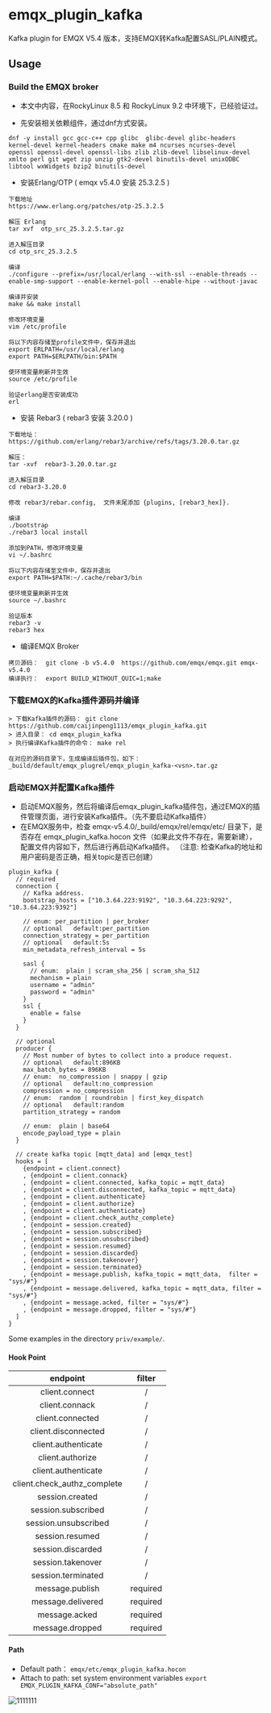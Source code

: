 # emqx_plugin_kafka

Kafka plugin for EMQX V5.4 版本，支持EMQX转Kafka配置SASL/PLAIN模式。

## Usage

### Build the EMQX broker
* 本文中内容，在RockyLinux 8.5 和 RockyLinux 9.2 中环境下，已经验证过。

* 先安装相关依赖组件，通过dnf方式安装。
```shell
dnf -y install gcc gcc-c++ cpp glibc  glibc-devel glibc-headers kernel-devel kernel-headers cmake make m4 ncurses ncurses-devel openssl openssl-devel openssl-libs zlib zlib-devel libselinux-devel xmlto perl git wget zip unzip gtk2-devel binutils-devel unixODBC libtool wxWidgets bzip2 binutils-devel  
```


* 安装Erlang/OTP   ( emqx v5.4.0 安装 25.3.2.5 )

```
下载地址
https://www.erlang.org/patches/otp-25.3.2.5 

解压 Erlang
tar xvf  otp_src_25.3.2.5.tar.gz
 
进入解压目录
cd otp_src_25.3.2.5

编译  
./configure --prefix=/usr/local/erlang --with-ssl --enable-threads --enable-smp-support --enable-kernel-poll --enable-hipe --without-javac

编译并安装
make && make install

修改环境变量
vim /etc/profile
 
将以下内容存储至profile文件中，保存并退出
export ERLPATH=/usr/local/erlang
export PATH=$ERLPATH/bin:$PATH
 
使环境变量刷新并生效
source /etc/profile
 
验证erlang是否安装成功
erl

```


* 安装 Rebar3    (  rebar3 安装 3.20.0 )

```
下载地址：
https://github.com/erlang/rebar3/archive/refs/tags/3.20.0.tar.gz 

解压：  
tar -xvf  rebar3-3.20.0.tar.gz 

进入解压目录
cd rebar3-3.20.0

修改 rebar3/rebar.config,  文件末尾添加 {plugins, [rebar3_hex]}.

编译
./bootstrap
./rebar3 local install

添加到PATH，修改环境变量
vi ~/.bashrc

将以下内容存储至文件中，保存并退出
export PATH=$PATH:~/.cache/rebar3/bin

使环境变量刷新并生效
source ~/.bashrc   

验证版本 
rebar3 -v
rebar3 hex
```


* 编译EMQX Broker

```
拷贝源码：  git clone -b v5.4.0  https://github.com/emqx/emqx.git emqx-v5.4.0
编译执行：  export BUILD_WITHOUT_QUIC=1;make
```



### 下载EMQX的Kafka插件源码并编译

```shell
> 下载Kafka插件的源码： git clone https://github.com/caijinpeng1113/emqx_plugin_kafka.git
> 进入目录： cd emqx_plugin_kafka
> 执行编译Kafka插件的命令： make rel

在对应的源码目录下，生成编译后插件包，如下：
_build/default/emqx_plugrel/emqx_plugin_kafka-<vsn>.tar.gz
```


### 启动EMQX并配置Kafka插件

* 启动EMQX服务，然后将编译后emqx_plugin_kafka插件包，通过EMQX的插件管理页面，进行安装Kafka插件。（先不要启动Kafka插件）
* 在EMQX服务中，检查 emqx-v5.4.0/_build/emqx/rel/emqx/etc/ 目录下，是否存在 emqx_plugin_kafka.hocon 文件（如果此文件不存在，需要新建），配置文件内容如下，然后进行再启动Kafka插件。
  （注意: 检查Kafka的地址和用户密码是否正确，相关topic是否已创建）

```shell
plugin_kafka {
  // required
  connection {
    // Kafka address.
    bootstrap_hosts = ["10.3.64.223:9192", "10.3.64.223:9292", "10.3.64.223:9392"]

    // enum: per_partition | per_broker
    // optional   default:per_partition
    connection_strategy = per_partition
    // optional   default:5s
    min_metadata_refresh_interval = 5s

    sasl {
      // enum:  plain | scram_sha_256 | scram_sha_512
      mechanism = plain
      username = "admin"
      password = "admin"
    }
    ssl {
      enable = false
    }
  }

  // optional
  producer {
    // Most number of bytes to collect into a produce request.
    // optional   default:896KB
    max_batch_bytes = 896KB
    // enum:  no_compression | snappy | gzip
    // optional   default:no_compression
    compression = no_compression
    // enum:  random | roundrobin | first_key_dispatch
    // optional   default:random
    partition_strategy = random

    // enum:  plain | base64
    encode_payload_type = plain
  }

  // create kafka topic [mqtt_data] and [emqx_test]
  hooks = [
    {endpoint = client.connect}
    , {endpoint = client.connack}
    , {endpoint = client.connected, kafka_topic = mqtt_data}
    , {endpoint = client.disconnected, kafka_topic = mqtt_data}
    , {endpoint = client.authenticate}
    , {endpoint = client.authorize}
    , {endpoint = client.authenticate}
    , {endpoint = client.check_authz_complete}
    , {endpoint = session.created}
    , {endpoint = session.subscribed}
    , {endpoint = session.unsubscribed}
    , {endpoint = session.resumed}
    , {endpoint = session.discarded}
    , {endpoint = session.takenover}
    , {endpoint = session.terminated}
    , {endpoint = message.publish, kafka_topic = mqtt_data,  filter = "sys/#"}
    , {endpoint = message.delivered, kafka_topic = mqtt_data, filter = "sys/#"}
    , {endpoint = message.acked, filter = "sys/#"}
    , {endpoint = message.dropped, filter = "sys/#"}
  ]
}

```

Some examples in the directory `priv/example/`.

#### Hook Point

|          endpoint           |  filter  |
| :-------------------------: | :------: |
|       client.connect        |    /     |
|       client.connack        |    /     |
|      client.connected       |    /     |
|     client.disconnected     |    /     |
|     client.authenticate     |    /     |
|      client.authorize       |    /     |
|     client.authenticate     |    /     |
| client.check_authz_complete |    /     |
|       session.created       |    /     |
|     session.subscribed      |    /     |
|    session.unsubscribed     |    /     |
|       session.resumed       |    /     |
|      session.discarded      |    /     |
|      session.takenover      |    /     |
|     session.terminated      |    /     |
|       message.publish       | required |
|      message.delivered      | required |
|        message.acked        | required |
|       message.dropped       | required |

#### Path

- Default path： `emqx/etc/emqx_plugin_kafka.hocon`
- Attach to path:  set system environment variables  `export EMQX_PLUGIN_KAFKA_CONF="absolute_path"`



![1111111](https://github.com/caijinpeng1113/emqx_plugin_kafka/assets/158483689/9cbd8283-a60b-4365-8767-4ec282cc530e)




